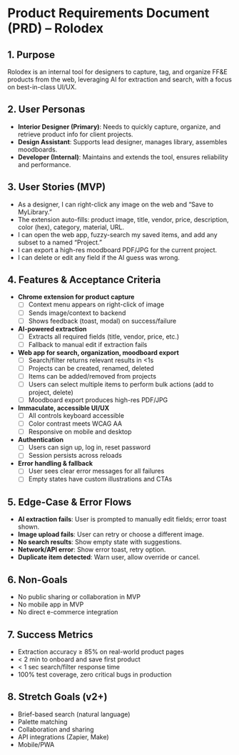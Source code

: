 # Product Requirements Document (PRD) – Rolodex

## 1. Purpose
Rolodex is an internal tool for designers to capture, tag, and organize FF&E products from the web, leveraging AI for extraction and search, with a focus on best-in-class UI/UX.

## 2. User Personas
- **Interior Designer (Primary)**: Needs to quickly capture, organize, and retrieve product info for client projects.
- **Design Assistant**: Supports lead designer, manages library, assembles moodboards.
- **Developer (Internal)**: Maintains and extends the tool, ensures reliability and performance.

## 3. User Stories (MVP)
- As a designer, I can right-click any image on the web and “Save to MyLibrary.”
- The extension auto-fills: product image, title, vendor, price, description, color (hex), category, material, URL.
- I can open the web app, fuzzy-search my saved items, and add any subset to a named “Project.”
- I can export a high-res moodboard PDF/JPG for the current project.
- I can delete or edit any field if the AI guess was wrong.

## 4. Features & Acceptance Criteria
- **Chrome extension for product capture**
  - [ ] Context menu appears on right-click of image
  - [ ] Sends image/context to backend
  - [ ] Shows feedback (toast, modal) on success/failure
- **AI-powered extraction**
  - [ ] Extracts all required fields (title, vendor, price, etc.)
  - [ ] Fallback to manual edit if extraction fails
- **Web app for search, organization, moodboard export**
  - [ ] Search/filter returns relevant results in <1s
  - [ ] Projects can be created, renamed, deleted
  - [ ] Items can be added/removed from projects
  - [ ] Users can select multiple items to perform bulk actions (add to project, delete)
  - [ ] Moodboard export produces high-res PDF/JPG
- **Immaculate, accessible UI/UX**
  - [ ] All controls keyboard accessible
  - [ ] Color contrast meets WCAG AA
  - [ ] Responsive on mobile and desktop
- **Authentication**
  - [ ] Users can sign up, log in, reset password
  - [ ] Session persists across reloads
- **Error handling & fallback**
  - [ ] User sees clear error messages for all failures
  - [ ] Empty states have custom illustrations and CTAs

## 5. Edge-Case & Error Flows
- **AI extraction fails**: User is prompted to manually edit fields; error toast shown.
- **Image upload fails**: User can retry or choose a different image.
- **No search results**: Show empty state with suggestions.
- **Network/API error**: Show error toast, retry option.
- **Duplicate item detected**: Warn user, allow override or cancel.

## 6. Non-Goals
- No public sharing or collaboration in MVP
- No mobile app in MVP
- No direct e-commerce integration

## 7. Success Metrics
- Extraction accuracy ≥ 85% on real-world product pages
- < 2 min to onboard and save first product
- < 1 sec search/filter response time
- 100% test coverage, zero critical bugs in production

## 8. Stretch Goals (v2+)
- Brief-based search (natural language)
- Palette matching
- Collaboration and sharing
- API integrations (Zapier, Make)
- Mobile/PWA 